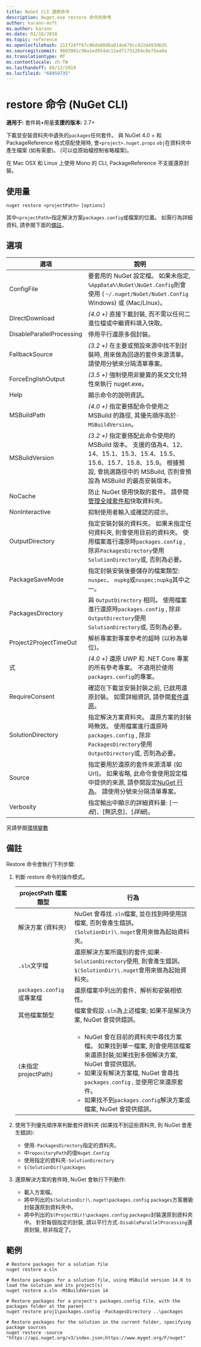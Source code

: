 ```yaml
---
title: NuGet CLI 還原命令
description: Nuget.exe restore 命令的參考
author: karann-msft
ms.author: karann
ms.date: 01/18/2018
ms.topic: reference
ms.openlocfilehash: 211f24ff67c06da00d6a014e679cc422d493d6d5
ms.sourcegitcommit: 9803981c90a1ed954dc11ed71731264c0e75ea0a
ms.translationtype: MT
ms.contentlocale: zh-TW
ms.lasthandoff: 08/12/2019
ms.locfileid: "68959735"
---
```

# <a name="restore-command-nuget-cli"></a>restore 命令 (NuGet CLI)

**適用于:** 套件耗&bullet;用量**支援的版本:** 2.7+

下載並安裝資料夾中遺失的`packages`任何套件。 與 NuGet 4.0 + 和 PackageReference 格式搭配使用時, 會`<project>.nuget.props` `obj`在資料夾中產生檔案 (如有需要)。 (可以從原始檔控制省略檔案)。

在 Mac OSX 和 Linux 上使用 Mono 的 CLI, PackageReference 不支援還原封裝。

## <a name="usage"></a>使用量

```cli
nuget restore <projectPath> [options]
```

其中`<projectPath>`指定解決方案`packages.config`或檔案的位置。 如需行為詳細資料, 請參閱下面的[備註](#remarks)。

## <a name="options"></a>選項

| 選項 | 說明 |
| --- | --- |
| ConfigFile | 要套用的 NuGet 設定檔。 如果未指定, `%AppData%\NuGet\NuGet.Config`則會使用 ( `~/.nuget/NuGet/NuGet.Config` Windows) 或 (Mac/Linux)。|
| DirectDownload | *(4.0 +)* 直接下載封裝, 而不需以任何二進位檔或中繼資料填入快取。 |
| DisableParallelProcessing | 停用平行還原多個封裝。 |
| FallbackSource | *(3.2 +)* 在主要或預設來源中找不到封裝時, 用來做為回退的套件來源清單。 請使用分號來分隔清單專案。 |
| ForceEnglishOutput | *(3.5 +)* 強制使用非變異的英文文化特性來執行 nuget.exe。 |
| Help | 顯示命令的說明資訊。 |
| MSBuildPath | *(4.0 +)* 指定要搭配命令使用之 MSBuild 的路徑, 其優先順序高於`-MSBuildVersion`。 |
| MSBuildVersion | *(3.2 +)* 指定要搭配此命令使用的 MSBuild 版本。 支援的值為4、12、14、15.1、15.3、15.4、15.5、15.6、15.7、15.8、15.9。 根據預設, 會挑選路徑中的 MSBuild, 否則會預設為 MSBuild 的最高安裝版本。 |
| NoCache | 防止 NuGet 使用快取的套件。 請參閱[管理全域套件和](../../consume-packages/managing-the-global-packages-and-cache-folders.md)快取資料夾。 |
| NonInteractive | 抑制使用者輸入或確認的提示。 |
| OutputDirectory | 指定安裝封裝的資料夾。 如果未指定任何資料夾, 則會使用目前的資料夾。 使用檔案進行還原時`packages.config` , 除非`PackagesDirectory`使用`SolutionDirectory`或, 否則為必要。|
| PackageSaveMode | 指定封裝安裝後要儲存的檔案類型: `nuspec`、 `nupkg`或`nuspec;nupkg`其中之一。 |
| PackagesDirectory | 與 `OutputDirectory` 相同。 使用檔案進行還原時`packages.config` , 除非`OutputDirectory`使用`SolutionDirectory`或, 否則為必要。 |
| Project2ProjectTimeOut | 解析專案對專案參考的超時 (以秒為單位)。 |
| 式 | *(4.0 +)* 還原 UWP 和 .NET Core 專案的所有參考專案。 不適用於使用`packages.config`的專案。 |
| RequireConsent | 確認在下載並安裝封裝之前, 已啟用還原封裝。 如需詳細資訊, 請參閱[套件還原](../../consume-packages/package-restore.md)。 |
| SolutionDirectory | 指定解決方案資料夾。 還原方案的封裝時無效。 使用檔案進行還原時`packages.config` , 除非`PackagesDirectory`使用`OutputDirectory`或, 否則為必要。 |
| Source | 指定要用於還原的套件來源清單 (如 Url)。 如果省略, 此命令會使用設定檔中提供的來源, 請參閱設定[NuGet 行為](../../consume-packages/configuring-nuget-behavior.md)。 請使用分號來分隔清單專案。 |
| Verbosity | 指定輸出中顯示的詳細資料量: [*一般*]、[無訊息]、[*詳細*]。 |

另請參閱[環境變數](cli-ref-environment-variables.md)

## <a name="remarks"></a>備註

Restore 命令會執行下列步驟:

1. 判斷 restore 命令的操作模式。

   | projectPath 檔案類型 | 行為 |
   | --- | --- |
   | 解決方案 (資料夾) | NuGet 會尋找`.sln`檔案, 並在找到時使用該檔案, 否則會產生錯誤。 `(SolutionDir)\.nuget`會用來做為起始資料夾。 |
   | `.sln`文字檔 | 還原解決方案所識別的套件;如果`-SolutionDirectory`使用, 則會產生錯誤。 `$(SolutionDir)\.nuget`會用來做為起始資料夾。 |
   | `packages.config`或專案檔 | 還原檔案中列出的套件、解析和安裝相依性。 |
   | 其他檔案類型 | 檔案會假設`.sln`為上述檔案; 如果不是解決方案, NuGet 會提供錯誤。 |
   | (未指定 projectPath) | <ul><li>NuGet 會在目前的資料夾中尋找方案檔。 如果找到單一檔案, 則會使用該檔案來還原封裝;如果找到多個解決方案, NuGet 會提供錯誤。</li><li>如果沒有解決方案檔, NuGet 會尋找`packages.config` , 並使用它來還原套件。</li><li>如果找不到`packages.config`解決方案或檔案, NuGet 會提供錯誤。</ul> |

2. 使用下列優先順序來判斷套件資料夾 (如果找不到這些資料夾, 則 NuGet 會產生錯誤):

    - 使用`-PackagesDirectory`指定的資料夾。
    - 中`repositoryPath`的值`Nuget.Config`
    - 使用指定的資料夾`-SolutionDirectory`
    - `$(SolutionDir)\packages`

3. 還原解決方案的套件時, NuGet 會執行下列動作:
    - 載入方案檔。
    - 將中列出的`$(SolutionDir)\.nuget\packages.config` `packages`方案層級封裝還原到資料夾中。
    - 將中列出的`$(ProjectDir)\packages.config` `packages`封裝還原到資料夾中。 針對每個指定的封裝, 請以平行方式`-DisableParallelProcessing`還原封裝, 除非指定了。

## <a name="examples"></a>範例

```cli
# Restore packages for a solution file
nuget restore a.sln

# Restore packages for a solution file, using MSBuild version 14.0 to load the solution and its project(s)
nuget restore a.sln -MSBuildVersion 14

# Restore packages for a project's packages.config file, with the packages folder at the parent
nuget restore proj1\packages.config -PackagesDirectory ..\packages

# Restore packages for the solution in the current folder, specifying package sources
nuget restore -source "https://api.nuget.org/v3/index.json;https://www.myget.org/F/nuget"
```
